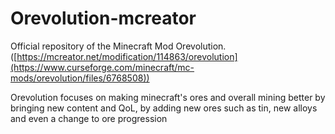 # Orevolution-mcreator

Official repository of the Minecraft Mod Orevolution. ([https://mcreator.net/modification/114863/orevolution](https://www.curseforge.com/minecraft/mc-mods/orevolution/files/6768508))

Orevolution focuses on making minecraft's ores and overall mining better by bringing new content and QoL, by adding new ores such as tin, new alloys and even a change to ore progression
